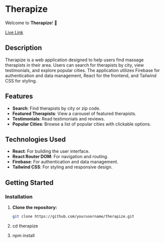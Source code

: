 
# Therapize

Welcome to **Therapize**! 🌟

[Live Link](https://therapize-f86b7.web.app/)

## Description

Therapize is a web application designed to help users find massage therapists in their area. Users can search for therapists by city, view testimonials, and explore popular cities. The application utilizes Firebase for authentication and data management, React for the frontend, and Tailwind CSS for styling.

## Features

- **Search**: Find therapists by city or zip code.
- **Featured Therapists**: View a carousel of featured therapists.
- **Testimonials**: Read testimonials and reviews.
- **Popular Cities**: Browse a list of popular cities with clickable options.

## Technologies Used

- **React**: For building the user interface.
- **React Router DOM**: For navigation and routing.
- **Firebase**: For authentication and data management.
- **Tailwind CSS**: For styling and responsive design.

## Getting Started


### Installation

1. **Clone the repository:**

   ```bash
   git clone https://github.com/yourusername/therapize.git

2. cd therapize
3. npm install
